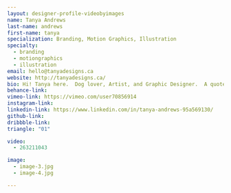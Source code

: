 ```yaml
---
layout: designer-profile-videobyimages
name: Tanya Andrews
last-name: andrews
first-name: tanya
specialization: Branding, Motion Graphics, Illustration
specialty:
  - branding
  - motiongraphics
  - illustration
email: hello@tanyadesigns.ca
website: http://tanyadesigns.ca/
bio: Hi! Tanya here.  Dog lover, Artist, and Graphic Designer.  A quote that I live by “Creativity is the greatest rebellion in existence.” ― Osho
behance-link:
vimeo-link: https://vimeo.com/user70856914
instagram-link:
linkedin-link: https://www.linkedin.com/in/tanya-andrews-95a569130/
github-link:
dribbble-link:
triangle: "01"

video:
  - 263211043

image:
  - image-3.jpg
  - image-4.jpg

---
```

